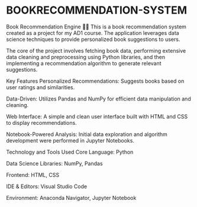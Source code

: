 # BOOKRECOMMENDATION-SYSTEM
Book Recommendation Engine 📖✨
This is a book recommendation system created as a project for my AD1 course. The application leverages data science techniques to provide personalized book suggestions to users.

The core of the project involves fetching book data, performing extensive data cleaning and preprocessing using Python libraries, and then implementing a recommendation algorithm to generate relevant suggestions.

Key Features
Personalized Recommendations: Suggests books based on user ratings and similarities.

Data-Driven: Utilizes Pandas and NumPy for efficient data manipulation and cleaning.

Web Interface: A simple and clean user interface built with HTML and CSS to display recommendations.

Notebook-Powered Analysis: Initial data exploration and algorithm development were performed in Jupyter Notebooks.

Technology and Tools Used
Core Language: Python

Data Science Libraries: NumPy, Pandas

Frontend: HTML, CSS

IDE & Editors: Visual Studio Code

Environment: Anaconda Navigator, Jupyter Notebook
